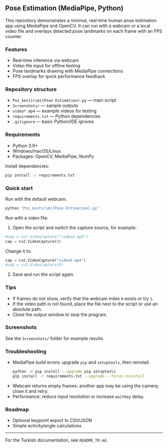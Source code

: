 ## Pose Estimation (MediaPipe, Python)

This repository demonstrates a minimal, real‑time human pose estimation app using MediaPipe and OpenCV. It can run with a webcam or a local video file and overlays detected pose landmarks on each frame with an FPS counter.

### Features
- Real‑time inference via webcam
- Video file input for offline testing
- Pose landmarks drawing with MediaPipe connections
- FPS overlay for quick performance feedback

### Repository structure
- `Poz_kestirimi(Pose Estimation).py` — main script
- `Screenshots/` — sample outputs
- `video*.mp4` — example videos for testing
- `requirements.txt` — Python dependencies
- `.gitignore` — basic Python/IDE ignores

### Requirements
- Python 3.9+
- Windows/macOS/Linux
- Packages: OpenCV, MediaPipe, NumPy

Install dependencies:
```bash
pip install -r requirements.txt
```

### Quick start
Run with the default webcam:
```bash
python "Poz_kestirimi(Pose Estimation).py"
```

Run with a video file:
1) Open the script and switch the capture source, for example:
```python
#cap = cv2.VideoCapture("video5.mp4")
cap = cv2.VideoCapture(0)
```
Change it to:
```python
cap = cv2.VideoCapture("video5.mp4")
#cap = cv2.VideoCapture(0)
```
2) Save and run the script again.

### Tips
- If frames do not show, verify that the webcam index `0` exists or try `1`.
- If the video path is not found, place the file next to the script or use an absolute path.
- Close the output window to stop the program.

### Screenshots
See the `Screenshots/` folder for example results.

### Troubleshooting
- MediaPipe build errors: upgrade `pip` and `setuptools`, then reinstall.
  ```bash
  python -m pip install --upgrade pip setuptools
  pip install -r requirements.txt --upgrade --force-reinstall
  ```
- Webcam returns empty frames: another app may be using the camera; close it and retry.
- Performance: reduce input resolution or increase `waitKey` delay.

### Roadmap
- Optional keypoint export to CSV/JSON
- Simple activity/angle calculations

---
For the Turkish documentation, see `README_TR.md`.


